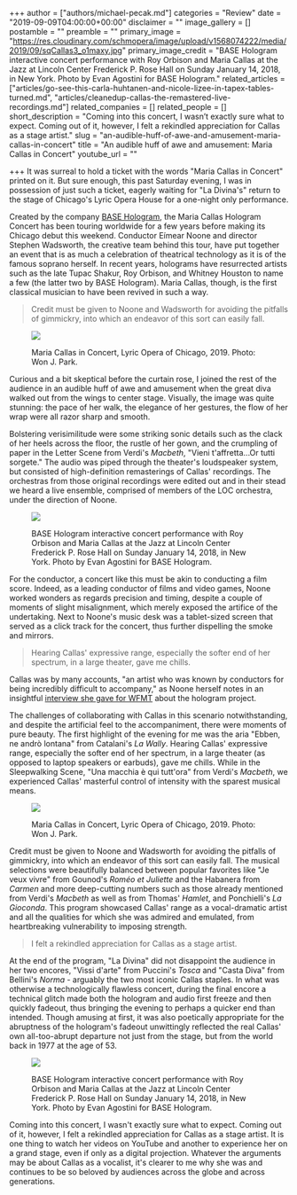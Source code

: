 +++
author = ["authors/michael-pecak.md"]
categories = "Review"
date = "2019-09-09T04:00:00+00:00"
disclaimer = ""
image_gallery = []
postamble = ""
preamble = ""
primary_image = "https://res.cloudinary.com/schmopera/image/upload/v1568074222/media/2019/09/sqCallas3_o1maxy.jpg"
primary_image_credit = "BASE Hologram interactive concert performance with Roy Orbison and Maria Callas at the Jazz at Lincoln Center Frederick P. Rose Hall on Sunday January 14, 2018, in New York. Photo by Evan Agostini for BASE Hologram."
related_articles = ["articles/go-see-this-carla-huhtanen-and-nicole-lizee-in-tapex-tables-turned.md", "articles/cleanedup-callas-the-remastered-live-recordings.md"]
related_companies = []
related_people = []
short_description = "Coming into this concert, I wasn’t exactly sure what to expect. Coming out of it, however, I felt a rekindled appreciation for Callas as a stage artist."
slug = "an-audible-huff-of-awe-and-amusement-maria-callas-in-concert"
title = "An audible huff of awe and amusement: Maria Callas in Concert"
youtube_url = ""

+++
It was surreal to hold a ticket with the words "Maria Callas in Concert" printed on it. But sure enough, this past Saturday evening, I was in possession of just such a ticket, eagerly waiting for "La Divina's" return to the stage of Chicago's Lyric Opera House for a one-night only performance.

Created by the company [BASE Hologram](https://basehologram.com), the Maria Callas Hologram Concert has been touring worldwide for a few years before making its Chicago debut this weekend. Conductor Eímear Noone and director Stephen Wadsworth, the creative team behind this tour, have put together an event that is as much a celebration of theatrical technology as it is of the famous soprano herself. In recent years, holograms have resurrected artists such as the late Tupac Shakur, Roy Orbison, and Whitney Houston to name a few (the latter two by BASE Hologram). Maria Callas, though, is the first classical musician to have been revived in such a way.

> Credit must be given to Noone and Wadsworth for avoiding the pitfalls of gimmickry, into which an endeavor of this sort can easily fall.

<figure data-type="image">

![](https://res.cloudinary.com/schmopera/image/upload/v1568160265/media/2019/09/MariaCallas4000-20_erwswj.jpg)

<figcaption>Maria Callas in Concert, Lyric Opera of Chicago, 2019. Photo: Won J. Park.</figcaption>

</figure>

Curious and a bit skeptical before the curtain rose, I joined the rest of the audience in an audible huff of awe and amusement when the great diva walked out from the wings to center stage. Visually, the image was quite stunning: the pace of her walk, the elegance of her gestures, the flow of her wrap were all razor sharp and smooth.

Bolstering verisimilitude were some striking sonic details such as the clack of her heels across the floor, the rustle of her gown, and the crumpling of paper in the Letter Scene from Verdi's _Macbeth_, "Vieni t'affretta...Or tutti sorgete." The audio was piped through the theater's loudspeaker system, but consisted of high-definition remasterings of Callas' recordings. The orchestras from those original recordings were edited out and in their stead we heard a live ensemble, comprised of members of the LOC orchestra, under the direction of Noone.

<figure data-type="image">

![](https://res.cloudinary.com/schmopera/image/upload/v1568074192/media/2019/09/Callas1_s0d398.jpg)

<figcaption>BASE Hologram interactive concert performance with Roy Orbison and Maria Callas at the Jazz at Lincoln Center Frederick P. Rose Hall on Sunday January 14, 2018, in New York. Photo by Evan Agostini for BASE Hologram.</figcaption>

</figure>

For the conductor, a concert like this must be akin to conducting a film score. Indeed, as a leading conductor of films and video games, Noone worked wonders as regards precision and timing, despite a couple of moments of slight misalignment, which merely exposed the artifice of the undertaking. Next to Noone's music desk was a tablet-sized screen that served as a click track for the concert, thus further dispelling the smoke and mirrors.

> Hearing Callas' expressive range, especially the softer end of her spectrum, in a large theater, gave me chills.

Callas was by many accounts, "an artist who was known by conductors for being incredibly difficult to accompany," as Noone herself notes in an insightful [interview she gave for WFMT](https://www.wfmt.com/2019/09/05/meet-the-conductor-whos-resurrecting-maria-callas-in-hologram-form/) about the hologram project.

The challenges of collaborating with Callas in this scenario notwithstanding, and despite the artificial feel to the accompaniment, there were moments of pure beauty. The first highlight of the evening for me was the aria "Ebben, ne andrò lontana" from Catalani's _La Wally_. Hearing Callas' expressive range, especially the softer end of her spectrum, in a large theater (as opposed to laptop speakers or earbuds), gave me chills. While in the Sleepwalking Scene, "Una macchia è qui tutt'ora" from Verdi's _Macbeth_, we experienced Callas' masterful control of intensity with the sparest musical means.

<figure data-type="image">

![](https://res.cloudinary.com/schmopera/image/upload/v1568160291/media/2019/09/MariaCallas4000-24_u5aug5.jpg)

<figcaption>Maria Callas in Concert, Lyric Opera of Chicago, 2019. Photo: Won J. Park.</figcaption>

</figure>

Credit must be given to Noone and Wadsworth for avoiding the pitfalls of gimmickry, into which an endeavor of this sort can easily fall. The musical selections were beautifully balanced between popular favorites like "Je veux vivre" from Gounod's _Roméo et Juliette_ and the Habanera from _Carmen_ and more deep-cutting numbers such as those already mentioned from Verdi's _Macbeth_ as well as from Thomas' _Hamlet_, and Ponchielli's _La Gioconda_. This program showcased Callas' range as a vocal-dramatic artist and all the qualities for which she was admired and emulated, from heartbreaking vulnerability to imposing strength.

> I felt a rekindled appreciation for Callas as a stage artist.

At the end of the program, "La Divina" did not disappoint the audience in her two encores, "Vissi d'arte" from Puccini's _Tosca_ and "Casta Diva" from Bellini's _Norma_ - arguably the two most iconic Callas staples. In what was otherwise a technologically flawless concert, during the final encore a technical glitch made both the hologram and audio first freeze and then quickly fadeout, thus bringing the evening to perhaps a quicker end than intended. Though amusing at first, it was also poetically appropriate for the abruptness of the hologram's fadeout unwittingly reflected the real Callas' own all-too-abrupt departure not just from the stage, but from the world back in 1977 at the age of 53.

</figure>

<figure data-type="image">

![](https://res.cloudinary.com/schmopera/image/upload/v1568074209/media/2019/09/Callas2_si7zhj.jpg)

<figcaption>BASE Hologram interactive concert performance with Roy Orbison and Maria Callas at the Jazz at Lincoln Center Frederick P. Rose Hall on Sunday January 14, 2018, in New York. Photo by Evan Agostini for BASE Hologram.</figcaption>

</figure>

Coming into this concert, I wasn't exactly sure what to expect. Coming out of it, however, I felt a rekindled appreciation for Callas as a stage artist. It is one thing to watch her videos on YouTube and another to experience her on a grand stage, even if only as a digital projection. Whatever the arguments may be about Callas as a vocalist, it's clearer to me why she was and continues to be so beloved by audiences across the globe and across generations.